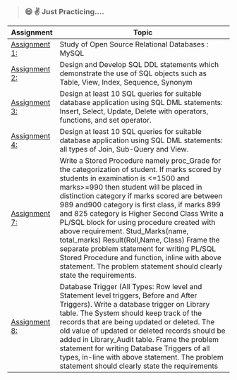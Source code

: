 > ### :smile: :v: Just Practicing....


|Assignment|Topic|
|--|--|
|[Assignment 1:](https://github.com/WaderManasi/TE-DBMSLab-Assignments/tree/master/A-01%20Study%20of%20RDBMS_%20MySQL) |Study of Open Source Relational Databases : MySQL|
|[Assignment 2:](https://github.com/WaderManasi/TE-DBMSLab-Assignments/tree/master/A-02%20SQL-DDL%20Commands)|Design and Develop SQL DDL statements which demonstrate the use of SQL objects such as Table, View, Index, Sequence, Synonym|
|[Assignment 3:](https://github.com/WaderManasi/TE-DBMSLab-Assignments/tree/master/A-03%20SQL-DML%20Commands)|Design at least 10 SQL queries for suitable database application using SQL DML statements: Insert, Select, Update, Delete with operators, functions, and set operator.|
|[Assignment 4:](https://github.com/WaderManasi/TE-DBMSLab-Assignments/tree/master/A-04%20SQL-DML%20Commands)|Design at least 10 SQL queries for suitable database application using SQL DML statements: all types of Join, Sub-Query and View.|
|[Assignment 7:](https://github.com/WaderManasi/TE-DBMSLab-Assignments/tree/master/A-07%20PLSQL%20Stored%20Procedures)|Write a Stored Procedure namely proc_Grade for the categorization of student. If marks scored by students in examination is <=1500 and marks>=990 then student will be placed in distinction category if marks scored are between 989 and900 category is first class, if marks 899 and 825 category is Higher Second Class Write a PL/SQL block for using procedure created with above requirement. Stud_Marks(name, total_marks) Result(Roll,Name, Class) Frame the separate problem statement for writing PL/SQL Stored Procedure and function, inline with above statement. The problem statement should clearly state the requirements.|
|[Assignment 8:](https://github.com/WaderManasi/TE-DBMSLab-Assignments/tree/master/A-08%20Database%20Triggers)|Database Trigger (All Types: Row level and Statement level triggers, Before and After Triggers). Write a database trigger on Library table. The System should keep track of the records that are being updated or deleted. The old value of updated or deleted records should be added in Library_Audit table. Frame the problem statement for writing Database Triggers of all types, in-line with above statement. The problem statement should clearly state the requirements|

